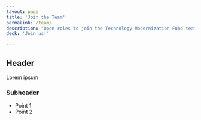 ```yaml
---
layout: page
title: 'Join the Team'
permalink: /team/
description: "Open roles to join the Technology Modernization Fund team."
deck: 'Join us!'

---
```


## Header

Lorem ipsum

### Subheader
- Point 1
- Point 2
